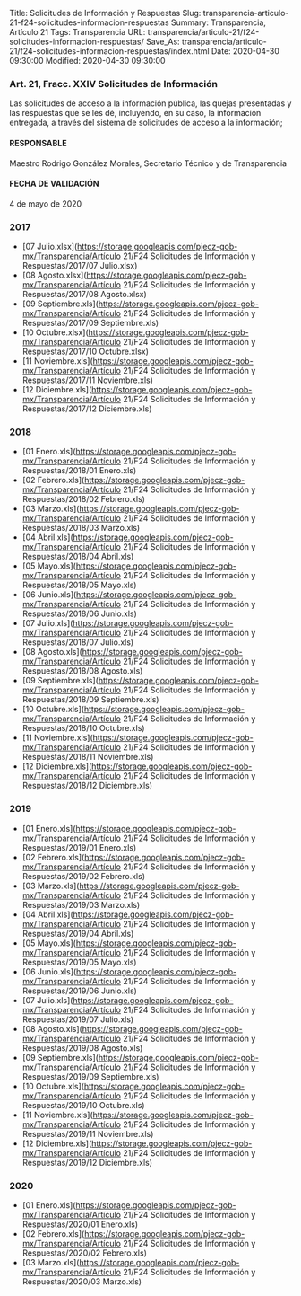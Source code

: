 Title: Solicitudes de Información y Respuestas
Slug: transparencia-articulo-21-f24-solicitudes-informacion-respuestas
Summary: Transparencia, Artículo 21
Tags: Transparencia
URL: transparencia/articulo-21/f24-solicitudes-informacion-respuestas/
Save_As: transparencia/articulo-21/f24-solicitudes-informacion-respuestas/index.html
Date: 2020-04-30 09:30:00
Modified: 2020-04-30 09:30:00


### Art. 21, Fracc. XXIV Solicitudes de Información

Las solicitudes de acceso a la información pública, las quejas presentadas y las respuestas que se les dé, incluyendo, en su caso, la información entregada, a través del sistema de solicitudes de acceso a la información;

#### RESPONSABLE

Maestro Rodrigo González Morales, Secretario Técnico y de Transparencia

#### FECHA DE VALIDACIÓN

4 de mayo de 2020


### 2017


* [07 Julio.xlsx](https://storage.googleapis.com/pjecz-gob-mx/Transparencia/Artículo 21/F24 Solicitudes de Información y Respuestas/2017/07 Julio.xlsx)
* [08 Agosto.xlsx](https://storage.googleapis.com/pjecz-gob-mx/Transparencia/Artículo 21/F24 Solicitudes de Información y Respuestas/2017/08 Agosto.xlsx)
* [09 Septiembre.xls](https://storage.googleapis.com/pjecz-gob-mx/Transparencia/Artículo 21/F24 Solicitudes de Información y Respuestas/2017/09 Septiembre.xls)
* [10 Octubre.xlsx](https://storage.googleapis.com/pjecz-gob-mx/Transparencia/Artículo 21/F24 Solicitudes de Información y Respuestas/2017/10 Octubre.xlsx)
* [11 Noviembre.xls](https://storage.googleapis.com/pjecz-gob-mx/Transparencia/Artículo 21/F24 Solicitudes de Información y Respuestas/2017/11 Noviembre.xls)
* [12 Diciembre.xls](https://storage.googleapis.com/pjecz-gob-mx/Transparencia/Artículo 21/F24 Solicitudes de Información y Respuestas/2017/12 Diciembre.xls)


### 2018


* [01 Enero.xls](https://storage.googleapis.com/pjecz-gob-mx/Transparencia/Artículo 21/F24 Solicitudes de Información y Respuestas/2018/01 Enero.xls)
* [02 Febrero.xls](https://storage.googleapis.com/pjecz-gob-mx/Transparencia/Artículo 21/F24 Solicitudes de Información y Respuestas/2018/02 Febrero.xls)
* [03 Marzo.xls](https://storage.googleapis.com/pjecz-gob-mx/Transparencia/Artículo 21/F24 Solicitudes de Información y Respuestas/2018/03 Marzo.xls)
* [04 Abril.xls](https://storage.googleapis.com/pjecz-gob-mx/Transparencia/Artículo 21/F24 Solicitudes de Información y Respuestas/2018/04 Abril.xls)
* [05 Mayo.xls](https://storage.googleapis.com/pjecz-gob-mx/Transparencia/Artículo 21/F24 Solicitudes de Información y Respuestas/2018/05 Mayo.xls)
* [06 Junio.xls](https://storage.googleapis.com/pjecz-gob-mx/Transparencia/Artículo 21/F24 Solicitudes de Información y Respuestas/2018/06 Junio.xls)
* [07 Julio.xls](https://storage.googleapis.com/pjecz-gob-mx/Transparencia/Artículo 21/F24 Solicitudes de Información y Respuestas/2018/07 Julio.xls)
* [08 Agosto.xls](https://storage.googleapis.com/pjecz-gob-mx/Transparencia/Artículo 21/F24 Solicitudes de Información y Respuestas/2018/08 Agosto.xls)
* [09 Septiembre.xls](https://storage.googleapis.com/pjecz-gob-mx/Transparencia/Artículo 21/F24 Solicitudes de Información y Respuestas/2018/09 Septiembre.xls)
* [10 Octubre.xls](https://storage.googleapis.com/pjecz-gob-mx/Transparencia/Artículo 21/F24 Solicitudes de Información y Respuestas/2018/10 Octubre.xls)
* [11 Noviembre.xls](https://storage.googleapis.com/pjecz-gob-mx/Transparencia/Artículo 21/F24 Solicitudes de Información y Respuestas/2018/11 Noviembre.xls)
* [12 Diciembre.xls](https://storage.googleapis.com/pjecz-gob-mx/Transparencia/Artículo 21/F24 Solicitudes de Información y Respuestas/2018/12 Diciembre.xls)


### 2019


* [01 Enero.xls](https://storage.googleapis.com/pjecz-gob-mx/Transparencia/Artículo 21/F24 Solicitudes de Información y Respuestas/2019/01 Enero.xls)
* [02 Febrero.xls](https://storage.googleapis.com/pjecz-gob-mx/Transparencia/Artículo 21/F24 Solicitudes de Información y Respuestas/2019/02 Febrero.xls)
* [03 Marzo.xls](https://storage.googleapis.com/pjecz-gob-mx/Transparencia/Artículo 21/F24 Solicitudes de Información y Respuestas/2019/03 Marzo.xls)
* [04 Abril.xls](https://storage.googleapis.com/pjecz-gob-mx/Transparencia/Artículo 21/F24 Solicitudes de Información y Respuestas/2019/04 Abril.xls)
* [05 Mayo.xls](https://storage.googleapis.com/pjecz-gob-mx/Transparencia/Artículo 21/F24 Solicitudes de Información y Respuestas/2019/05 Mayo.xls)
* [06 Junio.xls](https://storage.googleapis.com/pjecz-gob-mx/Transparencia/Artículo 21/F24 Solicitudes de Información y Respuestas/2019/06 Junio.xls)
* [07 Julio.xls](https://storage.googleapis.com/pjecz-gob-mx/Transparencia/Artículo 21/F24 Solicitudes de Información y Respuestas/2019/07 Julio.xls)
* [08 Agosto.xls](https://storage.googleapis.com/pjecz-gob-mx/Transparencia/Artículo 21/F24 Solicitudes de Información y Respuestas/2019/08 Agosto.xls)
* [09 Septiembre.xls](https://storage.googleapis.com/pjecz-gob-mx/Transparencia/Artículo 21/F24 Solicitudes de Información y Respuestas/2019/09 Septiembre.xls)
* [10 Octubre.xls](https://storage.googleapis.com/pjecz-gob-mx/Transparencia/Artículo 21/F24 Solicitudes de Información y Respuestas/2019/10 Octubre.xls)
* [11 Noviembre.xls](https://storage.googleapis.com/pjecz-gob-mx/Transparencia/Artículo 21/F24 Solicitudes de Información y Respuestas/2019/11 Noviembre.xls)
* [12 Diciembre.xls](https://storage.googleapis.com/pjecz-gob-mx/Transparencia/Artículo 21/F24 Solicitudes de Información y Respuestas/2019/12 Diciembre.xls)


### 2020


* [01 Enero.xls](https://storage.googleapis.com/pjecz-gob-mx/Transparencia/Artículo 21/F24 Solicitudes de Información y Respuestas/2020/01 Enero.xls)
* [02 Febrero.xls](https://storage.googleapis.com/pjecz-gob-mx/Transparencia/Artículo 21/F24 Solicitudes de Información y Respuestas/2020/02 Febrero.xls)
* [03 Marzo.xls](https://storage.googleapis.com/pjecz-gob-mx/Transparencia/Artículo 21/F24 Solicitudes de Información y Respuestas/2020/03 Marzo.xls)


